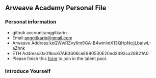 ## Arweave Academy Personal File

### Personal information

- github account:anggitkarin
- Email:anggitkarin@gmail.com
- Arweave Address:keQWwRZvyKm9GA-B4wmlmX13QHpNqijLbaIwL-aZhnk
- ETH Address:0x016ac67AB3606ceE990530E20ed2493ca29B21A0
- Please finish this [form](https://docs.google.com/forms/d/e/1FAIpQLSfWA5fIIcBgmRppm3jNz5vmf9Mai_QMVil-2pO4r7YKn_Zhtw/viewform?usp=sf_link) to join in the talent pool.

### Introduce Yourself

